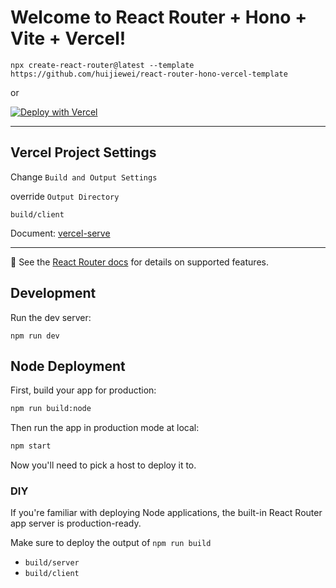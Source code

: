 # Welcome to React Router + Hono + Vite + Vercel!

```shell
npx create-react-router@latest --template https://github.com/huijiewei/react-router-hono-vercel-template
```

or

[![Deploy with Vercel](https://vercel.com/button)](https://vercel.com/new/clone?repository-url=https%3A%2F%2Fgithub.com%2Fhuijiewei%2Freact-router-hono-vercel-template&project-name=react-router-vercel-template&repository-name=react-router-vercel)

---

## Vercel Project Settings

Change `Build and Output Settings`

override `Output Directory`

```
build/client
```

Document: [vercel-serve](https://github.com/huijiewei/resolid-react-router-hono?tab=readme-ov-file#vercel-serve)

---

📖 See the [React Router docs](https://reactrouter.com/home) for details on supported features.

## Development

Run the dev server:

```shellscript
npm run dev
```

## Node Deployment

First, build your app for production:

```sh
npm run build:node
```

Then run the app in production mode at local:

```sh
npm start
```

Now you'll need to pick a host to deploy it to.

### DIY

If you're familiar with deploying Node applications, the built-in React Router app server is production-ready.

Make sure to deploy the output of `npm run build`

- `build/server`
- `build/client`
